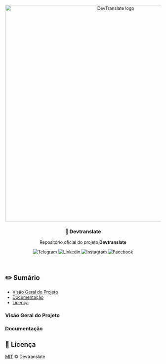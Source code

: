 <p align="center">
  <img src="https://devtranslate.io/assets/images/logo-horizontal.svg" alt="DevTranslate logo" width="700" />
</p>

<h3 align="center">💾 Devtranslate</h3>
<p align="center">Repositório oficial do projeto <strong>Devtranslate</strong></p>

<p align="center">
  <a href="https://telegram.me/devtranslate">
    <img src="https://img.shields.io/badge/telegram-@devtranslate-0088cc.svg?style=flat-square" alt="Telegram"/>
  </a>
  <a href="https://www.linkedin.com/company/devtranslate">
    <img src="https://img.shields.io/badge/linkedin-oficial_page-e68523.svg?style=flat-square" alt="Linkedin"/>
  </a>
  <a href="https://www.instagram.com/devtranslate/">
    <img src="https://img.shields.io/badge/instagram-@devtranslate-c13584.svg?style=flat-square" alt="Instagram"/>
  </a>
  <a href="https://www.facebook.com/devtranslate">
    <img src="https://img.shields.io/badge/facebook-oficial_page-3b5998.svg?style=flat-square" alt="Facebook"/>
  </a>
</p>

<br />

## ✏️ Sumário

- [Visão Geral do Projeto](#visão-geral-do-projeto)
- [Documentação](#documentação)
- [Licença](#licença)

### Visão Geral do Projeto

### Documentação

## 📄 Licença

[MIT](LICENSE.md) &copy; Devtranslate
